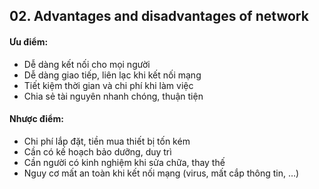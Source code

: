 ## 02. Advantages and disadvantages of network

#### Ưu điểm:
- Dễ dàng kết nối cho mọi người
- Dễ dàng giao tiếp, liên lạc khi kết nối mạng
- Tiết kiệm thời gian và chi phí khi làm việc
- Chia sẻ tài nguyên nhanh chóng, thuận tiện

#### Nhược điểm:
- Chi phí lắp đặt, tiền mua thiết bị tốn kém
- Cần có kế hoạch bảo dưỡng, duy trì
- Cần người có kinh nghiệm khi sửa chữa, thay thế
- Nguy cơ mất an toàn khi kết nối mạng (virus, mất cắp thông tin, …)
